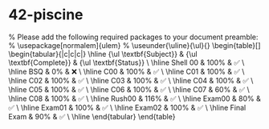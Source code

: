 # 42-piscine
% Please add the following required packages to your document preamble:
% \usepackage[normalem]{ulem}
% \useunder{\uline}{\ul}{}
\begin{table}[]
\begin{tabular}{|c|c|c|}
\hline
{\ul \textbf{Subject}} & {\ul \textbf{Complete}} & {\ul \textbf{Status}} \\ \hline
Shell 00               & 100\%                   & ✅                     \\ \hline
BSQ                    & 0\%                     & ❌                     \\ \hline
C00                    & 100\%                   & ✅                     \\ \hline
C01                    & 100\%                   & ✅                     \\ \hline
C02                    & 100\%                   & ✅                     \\ \hline
C03                    & 100\%                   & ✅                     \\ \hline
C04                    & 100\%                   & ✅                     \\ \hline
C05                    & 100\%                   & ✅                     \\ \hline
C06                    & 100\%                   & ✅                     \\ \hline
C07                    & 60\%                    & ✅                     \\ \hline
C08                    & 100\%                   & ✅                     \\ \hline
Rush00                 & 116\%                   & ✅                     \\ \hline
Exam00                 & 80\%                    & ✅                     \\ \hline
Exam01                 & 100\%                   & ✅                     \\ \hline
Exam02                 & 100\%                   & ✅                     \\ \hline
Final Exam             & 90\%                    & ✅                     \\ \hline
\end{tabular}
\end{table}
